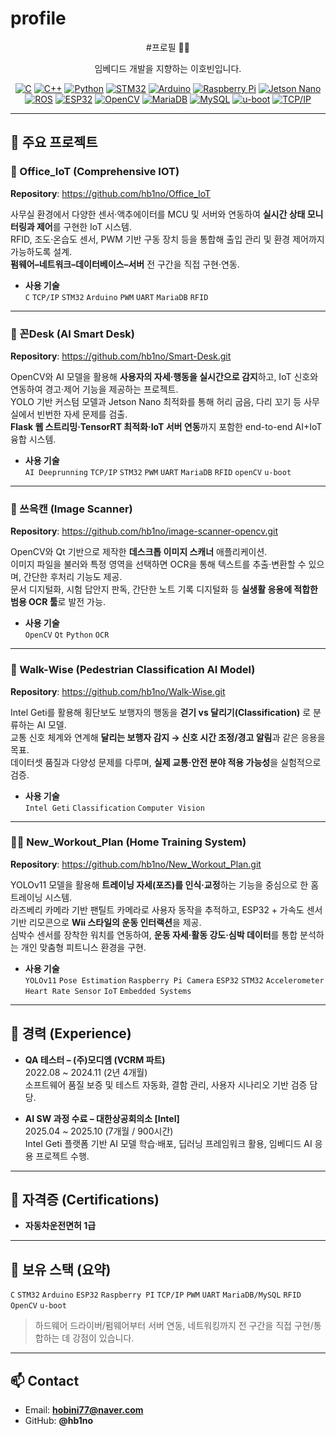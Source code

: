 # profile
<div align="center">

#프로필 👨‍💻

임베디드 개발을 지향하는 이호빈입니다.  

<!-- 주요 스택 (배지) -->
  
[![C](https://img.shields.io/badge/C-00599C?logo=c&logoColor=white)]()
[![C++](https://img.shields.io/badge/C++-00599C?logo=cplusplus&logoColor=white)]()
[![Python](https://img.shields.io/badge/Python-3776AB?logo=python&logoColor=white)]()
[![STM32](https://img.shields.io/badge/STM32-03234B?logo=stmicroelectronics&logoColor=white)]()
[![Arduino](https://img.shields.io/badge/Arduino-00979D?logo=arduino&logoColor=white)]()
[![Raspberry Pi](https://img.shields.io/badge/Raspberry%20Pi-A22846?logo=raspberrypi&logoColor=white)]()
[![Jetson Nano](https://img.shields.io/badge/Jetson%20Nano-76B900?logo=nvidia&logoColor=white)]()
[![ROS](https://img.shields.io/badge/ROS-22314E?logo=ros&logoColor=white)]()
[![ESP32](https://img.shields.io/badge/ESP32-000000?logo=espressif&logoColor=white)]()
[![OpenCV](https://img.shields.io/badge/OpenCV-5C3EE8?logo=opencv&logoColor=white)]()
[![MariaDB](https://img.shields.io/badge/MariaDB-003545?logo=mariadb&logoColor=white)]()
[![MySQL](https://img.shields.io/badge/MySQL-4479A1?logo=mysql&logoColor=white)]()
[![u-boot](https://img.shields.io/badge/u--boot-333?logo=gnu&logoColor=white)]()
[![TCP/IP](https://img.shields.io/badge/TCP%2FIP-333333?logo=internet-computer&logoColor=white)]()

</div>

---

## 📂 주요 프로젝트

### 🏢 Office_IoT (Comprehensive IOT)
**Repository**: https://github.com/hb1no/Office_IoT  

사무실 환경에서 다양한 센서·액추에이터를 MCU 및 서버와 연동하여 **실시간 상태 모니터링과 제어**를 구현한 IoT 시스템.  
RFID, 조도·온습도 센서, PWM 기반 구동 장치 등을 통합해 출입 관리 및 환경 제어까지 가능하도록 설계.  
**펌웨어–네트워크–데이터베이스–서버** 전 구간을 직접 구현·연동. 

- **사용 기술**  
  `C` `TCP/IP` `STM32` `Arduino` `PWM` `UART` `MariaDB` `RFID`

---

### 🤖 꼰Desk (AI Smart Desk)
**Repository**: https://github.com/hb1no/Smart-Desk.git

OpenCV와 AI 모델을 활용해 **사용자의 자세·행동을 실시간으로 감지**하고, IoT 신호와 연동하여 경고·제어 기능을 제공하는 프로젝트.  
YOLO 기반 커스텀 모델과 Jetson Nano 최적화를 통해 허리 굽음, 다리 꼬기 등 사무실에서 빈번한 자세 문제를 검출.  
**Flask 웹 스트리밍·TensorRT 최적화·IoT 서버 연동**까지 포함한 end-to-end AI+IoT 융합 시스템.  

- **사용 기술**  
  `AI Deeprunning` `TCP/IP` `STM32` `PWM` `UART` `MariaDB` `RFID` `openCV` `u-boot`

---

### 📄 쓰윽캔 (Image Scanner)
**Repository**: https://github.com/hb1no/image-scanner-opencv.git  

OpenCV와 Qt 기반으로 제작한 **데스크톱 이미지 스캐너** 애플리케이션.  
이미지 파일을 불러와 특정 영역을 선택하면 OCR을 통해 텍스트를 추출·변환할 수 있으며, 간단한 후처리 기능도 제공.  
문서 디지털화, 시험 답안지 판독, 간단한 노트 기록 디지털화 등 **실생활 응용에 적합한 범용 OCR 툴**로 발전 가능.

- **사용 기술**  
  `OpenCV` `Qt` `Python` `OCR`

---

### 🚦 Walk-Wise (Pedestrian Classification AI Model)
**Repository**: https://github.com/hb1no/Walk-Wise.git  

Intel Geti를 활용해 횡단보도 보행자의 행동을 **걷기 vs 달리기(Classification)** 로 분류하는 AI 모델.  
교통 신호 체계와 연계해 **달리는 보행자 감지 → 신호 시간 조정/경고 알림**과 같은 응용을 목표.  
데이터셋 품질과 다양성 문제를 다루며, **실제 교통·안전 분야 적용 가능성**을 실험적으로 검증.  

- **사용 기술**  
  `Intel Geti` `Classification` `Computer Vision`

---

### 🏋️‍♂️ New_Workout_Plan (Home Training System)
**Repository**: https://github.com/hb1no/New_Workout_Plan.git  

YOLOv11 모델을 활용해 **트레이닝 자세(포즈)를 인식·교정**하는 기능을 중심으로 한 홈 트레이닝 시스템.  
라즈베리 카메라 기반 팬틸트 카메라로 사용자 동작을 추적하고, ESP32 + 가속도 센서 기반 리모콘으로 **Wii 스타일의 운동 인터랙션**을 제공.  
심박수 센서를 장착한 워치를 연동하여, **운동 자세·활동 강도·심박 데이터**를 통합 분석하는 개인 맞춤형 피트니스 환경을 구현.  

- **사용 기술**  
  `YOLOv11` `Pose Estimation` `Raspberry Pi Camera` `ESP32` `STM32` `Accelerometer` `Heart Rate Sensor` `IoT` `Embedded Systems`

---

## 💼 경력 (Experience)

- **QA 테스터 – (주)모디엠 (VCRM 파트)**  
  2022.08 ~ 2024.11 (2년 4개월)  
  소프트웨어 품질 보증 및 테스트 자동화, 결함 관리, 사용자 시나리오 기반 검증 담당.  

- **AI SW 과정 수료 – 대한상공회의소 [Intel]**  
  2025.04 ~ 2025.10 (7개월 / 900시간)  
  Intel Geti 플랫폼 기반 AI 모델 학습·배포, 딥러닝 프레임워크 활용, 임베디드 AI 응용 프로젝트 수행.  

---

## 📜 자격증 (Certifications)

- **자동차운전면허 1급**

---

## 🧰 보유 스택 (요약)

`C` `STM32` `Arduino` `ESP32` `Raspberry PI` `TCP/IP` `PWM` `UART` `MariaDB/MySQL` `RFID` `OpenCV` `u-boot`

> 하드웨어 드라이버/펌웨어부터 서버 연동, 네트워킹까지 전 구간을 직접 구현/통합하는 데 강점이 있습니다.

---

## 📫 Contact
- Email: **hobini77@naver.com**
- GitHub: **@hb1no**

<div align="center">

</div>
